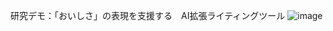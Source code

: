 研究デモ：「おいしさ」の表現を支援する　AI拡張ライティングツール
![image](https://user-images.githubusercontent.com/64193815/145151034-ca1a3a23-54e7-4358-bad7-d6c7191e5ba8.png)
